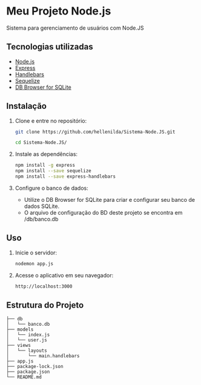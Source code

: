 # Meu Projeto Node.js

Sistema para gerenciamento de usuários com Node.JS

## Tecnologias utilizadas
- [Node.js](https://nodejs.org/en/download/prebuilt-installer)
- [Express](https://expressjs.com/)
- [Handlebars](https://handlebarsjs.com/)
- [Sequelize](https://sequelize.org/)
- [DB Browser for SQLite](https://sqlitebrowser.org/)

## Instalação
1. Clone e entre no repositório:
    ```sh
    git clone https://github.com/hellenilda/Sistema-Node.JS.git
    ```
    ```sh
    cd Sistema-Node.JS/
    ```

2. Instale as dependências:
    ```sh
    npm install -g express
    npm install --save sequelize
    npm install --save express-handlebars
    ```

3. Configure o banco de dados:
    - Utilize o DB Browser for SQLite para criar e configurar seu banco de dados SQLite.
    - O arquivo de configuração do BD deste projeto se encontra em /db/banco.db

## Uso
1. Inicie o servidor:
    ```sh
    nodemon app.js
    ```

2. Acesse o aplicativo em seu navegador:
    ```sh
    http://localhost:3000
    ```

## Estrutura do Projeto

```plaintext
├── db
│   └── banco.db
├── models
│   └── index.js
│   └── user.js
├── views
│   └── layouts
│       └── main.handlebars
├── app.js
├── package-lock.json
├── package.json
└── README.md
```
